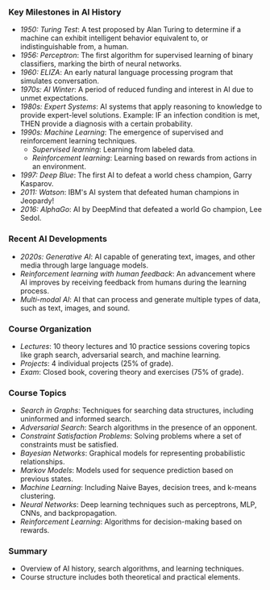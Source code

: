 ### Key Milestones in AI History

- _1950: Turing Test_: A test proposed by Alan Turing to determine if a machine can exhibit intelligent behavior equivalent to, or indistinguishable from, a human.
- _1956: Perceptron_: The first algorithm for supervised learning of binary classifiers, marking the birth of neural networks.
- _1960: ELIZA_: An early natural language processing program that simulates conversation.
- _1970s: AI Winter_: A period of reduced funding and interest in AI due to unmet expectations.
- _1980s: Expert Systems_: AI systems that apply reasoning to knowledge to provide expert-level solutions. Example: IF an infection condition is met, THEN provide a diagnosis with a certain probability.
- _1990s: Machine Learning_: The emergence of supervised and reinforcement learning techniques.
  - _Supervised learning_: Learning from labeled data.
  - _Reinforcement learning_: Learning based on rewards from actions in an environment.
- _1997: Deep Blue_: The first AI to defeat a world chess champion, Garry Kasparov.
- _2011: Watson_: IBM's AI system that defeated human champions in Jeopardy!
- _2016: AlphaGo_: AI by DeepMind that defeated a world Go champion, Lee Sedol.

### Recent AI Developments

- _2020s: Generative AI_: AI capable of generating text, images, and other media through large language models.
- _Reinforcement learning with human feedback_: An advancement where AI improves by receiving feedback from humans during the learning process.
- _Multi-modal AI_: AI that can process and generate multiple types of data, such as text, images, and sound.

### Course Organization

- _Lectures_: 10 theory lectures and 10 practice sessions covering topics like graph search, adversarial search, and machine learning.
- _Projects_: 4 individual projects (25% of grade).
- _Exam_: Closed book, covering theory and exercises (75% of grade).

### Course Topics

- _Search in Graphs_: Techniques for searching data structures, including uninformed and informed search.
- _Adversarial Search_: Search algorithms in the presence of an opponent.
- _Constraint Satisfaction Problems_: Solving problems where a set of constraints must be satisfied.
- _Bayesian Networks_: Graphical models for representing probabilistic relationships.
- _Markov Models_: Models used for sequence prediction based on previous states.
- _Machine Learning_: Including Naive Bayes, decision trees, and k-means clustering.
- _Neural Networks_: Deep learning techniques such as perceptrons, MLP, CNNs, and backpropagation.
- _Reinforcement Learning_: Algorithms for decision-making based on rewards.

### Summary

- Overview of AI history, search algorithms, and learning techniques.
- Course structure includes both theoretical and practical elements.
